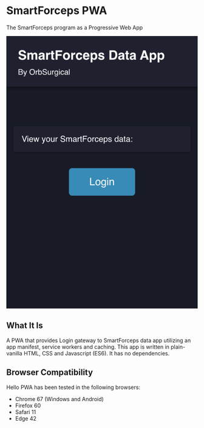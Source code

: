 # SmartForceps PWA
The SmartForceps program as a Progressive Web App

![SmartForceps PWA Screenshot](./screenshot.png "SmartForceps PWA Screenshot")

## What It Is

A PWA that provides Login gateway to SmartForceps data app utilizing an app manifest, service workers and caching. This app is written in plain-vanilla HTML, CSS and Javascript (ES6). It has no dependencies.

## Browser Compatibility

Hello PWA has been tested in the following browsers:

* Chrome 67 (Windows and Android)
* Firefox 60
* Safari 11
* Edge 42
